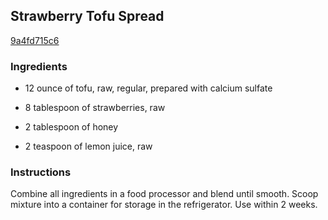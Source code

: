 ## Strawberry Tofu Spread

[9a4fd715c6](http://www.food.com/recipe/strawberry-tofu-spread-59108)

### Ingredients

 - 12 ounce of tofu, raw, regular, prepared with calcium sulfate

 - 8 tablespoon of strawberries, raw

 - 2 tablespoon of honey

 - 2 teaspoon of lemon juice, raw

### Instructions

Combine all ingredients in a food processor and blend until smooth. Scoop mixture into a container for storage in the refrigerator. Use within 2 weeks.